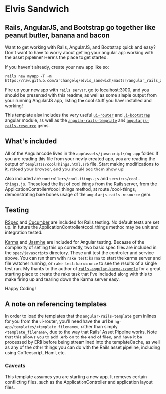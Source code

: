 # Elvis Sandwich #
## Rails, AngularJS, and Bootstrap go together like peanut butter, banana and bacon ##

Want to get working with Rails, AngularJS, and Bootstrap quick and easy? Don't want to have to worry
 about getting your angular app working with the asset pipeline? Here's the place to get started.

If you haven't already, create your new app like so:

```
rails new myapp -T -m https://raw.github.com/archangelq/elvis_sandwich/master/angular_rails_application_template.rb
```

Fire up your new app with `rails server`, go to localhost:3000, and you should be presented with
 this readme, as well as some simple output from your running AngularJS app, listing the cool stuff
 you have installed and working!

This template also includes the very useful
[`ui-router`](https://github.com/angular-ui/ui-router) and
[`ui-bootstrap`](http://angular-ui.github.io/bootstrap/) angular module, as well as the
[`angular-rails-template`](https://github.com/dmathieu/angular-rails-templates)  and
[`angularjs-rails-resource`](https://github.com/FineLinePrototyping/angularjs-rails-resource) gems.

## What's included ##

All of the Angular code lives in the `app/assets/javascripts/ng-app` folder.
 If you are reading this file from your newly created app, you are reading the output
 of `templates/coolThings.html.erb` file. Start making modifications to it, reload your browser,
 and you should see them show up!

Also included are `controllers/cool-things.js` and `services/cool-things.js`. 
These load the list of cool things from the Rails server, from the 
ApplicationController#cool_things method, at route /cool-things, demonstrating
bare bones usage of the `angularjs-rails-resource` gem.

## Testing ##

[RSpec](http://rspec.info/) and [Cucumber](http://cukes.info/)
are included for Rails testing. No default tests are set up. In future
the ApplicationController#cool_things method may be unit and integration tested.

[Karma](http://karma-runner.github.io/0.10/index.html) and
[Jasmine](http://pivotal.github.io/jasmine/) are included for Angular testing.
Because of the complexity of
setting this up correctly, two basic spec files are included in the `spec/javascripts` directory.
These unit test the controller and service above. You can run them with `rake test:karma` to
start the karma server and file watcher running, or `rake test:karma:once` to see the results
of a single test run. My thanks to the author of
[`rails-angular-karma-example`](https://github.com/monterail/rails-angular-karma-example)
for a great starting place to create the rake task that I've included along with this to make
firing up and tearing down the Karma server easy.

Happy Coding!

## A note on referencing templates ##

In order to load the templates that the `angular-rails-template` gem inlines for you 
from the ui-router, you'll
 need have the url be `ng-app/templates/<template_filename>`, rather than simply
 `<template_filename>`, due to the way that Rails' Asset Pipeline works. Note that this
 allows you to add .erb on to the end of files, and have it be processed by ERB before
 being streamlined into the templateCache, as well as any of the other things you can do with
 the Rails asset pipeline, including using Coffeescript, Haml, etc.


### Caveats ###
This template assumes you are starting a new app. It removes certain conflicting files,
such as the ApplicationController and application layout files.